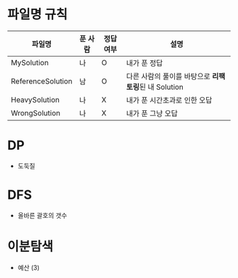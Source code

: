 # 파일명 규칙

|파일명|푼 사람|정답여부|설명|
|--|------|---|--|
|MySolution|나|O|내가 푼 정답|
|ReferenceSolution|남|O|다른 사람의 풀이를 바탕으로 **리팩토링**된 내 Solution|
|HeavySolution|나|X|내가 푼 시간초과로 인한 오답|
|WrongSolution|나|X|내가 푼 그냥 오답|


# DP
* 도둑질

# DFS
* 올바른 괄호의 갯수

# 이분탐색
* 예산 (3)
